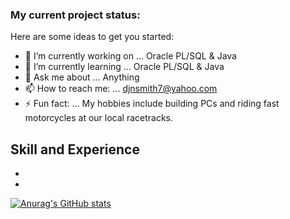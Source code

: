 ### My current project status:

Here are some ideas to get you started:

- 🔭 I’m currently working on ... Oracle PL/SQL & Java
- 🌱 I’m currently learning ... Oracle PL/SQL & Java
- 💬 Ask me about ... Anything
- 📫 How to reach me: ... djnsmith7@yahoo.com
- ⚡ Fun fact: ... My hobbies include building PCs and riding fast motorcycles at our local racetracks.

## Skill and Experience
* <link rel="stylesheet" href="https://cdn.jsdelivr.net/gh/devicons/devicon@v2.11.0/devicon.min.css">
* <link rel="stylesheet" href="https://cdn.jsdelivr.net/gh/devicons/devicon@v2.11.0/devicon.min.css">


[![Anurag's GitHub stats](https://github-readme-stats.vercel.app/api?username=djnsmith7)](https://github.com/anuraghazra/github-readme-stats)
